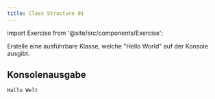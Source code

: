 ```yaml
---
title: Class Structure 01
---
```


import Exercise from '@site/src/components/Exercise';

Erstelle eine ausführbare Klasse, welche "Hello World" auf der Konsole ausgibt.

## Konsolenausgabe

```console
Hallo Welt
```

<Exercise pullRequest="2" branchSuffix="class-structure/01" />
